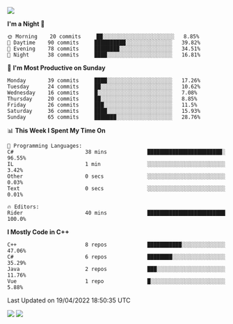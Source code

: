 ![](https://komarev.com/ghpvc/?username=lilpidgey&color=red)
<!--START_SECTION:waka-->
**I'm a Night 🦉** 

```text
🌞 Morning    20 commits     ██░░░░░░░░░░░░░░░░░░░░░░░   8.85% 
🌆 Daytime    90 commits     ██████████░░░░░░░░░░░░░░░   39.82% 
🌃 Evening    78 commits     ████████░░░░░░░░░░░░░░░░░   34.51% 
🌙 Night      38 commits     ████░░░░░░░░░░░░░░░░░░░░░   16.81%

```
📅 **I'm Most Productive on Sunday** 

```text
Monday       39 commits     ████░░░░░░░░░░░░░░░░░░░░░   17.26% 
Tuesday      24 commits     ██░░░░░░░░░░░░░░░░░░░░░░░   10.62% 
Wednesday    16 commits     █░░░░░░░░░░░░░░░░░░░░░░░░   7.08% 
Thursday     20 commits     ██░░░░░░░░░░░░░░░░░░░░░░░   8.85% 
Friday       26 commits     ███░░░░░░░░░░░░░░░░░░░░░░   11.5% 
Saturday     36 commits     ████░░░░░░░░░░░░░░░░░░░░░   15.93% 
Sunday       65 commits     ███████░░░░░░░░░░░░░░░░░░   28.76%

```


📊 **This Week I Spent My Time On** 

```text
💬 Programming Languages: 
C#                       38 mins             ████████████████████████░   96.55% 
IL                       1 min               ░░░░░░░░░░░░░░░░░░░░░░░░░   3.42% 
Other                    0 secs              ░░░░░░░░░░░░░░░░░░░░░░░░░   0.03% 
Text                     0 secs              ░░░░░░░░░░░░░░░░░░░░░░░░░   0.01%

🔥 Editors: 
Rider                    40 mins             █████████████████████████   100.0%

```

**I Mostly Code in C++** 

```text
C++                      8 repos             ███████████░░░░░░░░░░░░░░   47.06% 
C#                       6 repos             ████████░░░░░░░░░░░░░░░░░   35.29% 
Java                     2 repos             ███░░░░░░░░░░░░░░░░░░░░░░   11.76% 
Vue                      1 repo              █░░░░░░░░░░░░░░░░░░░░░░░░   5.88%

```



 Last Updated on 19/04/2022 18:50:35 UTC
<!--END_SECTION:waka-->
![](https://hit.yhype.me/github/profile?user_id=42968544)
![](https://komarev.com/ghpvc/?lilpidgey)
